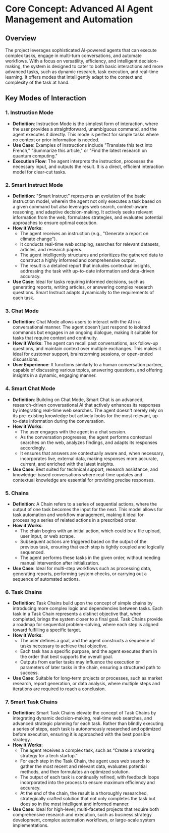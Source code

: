 # Core Concept: Advanced AI Agent Management and Automation

## Overview
The project leverages sophisticated AI-powered agents that can execute complex tasks, engage in multi-turn conversations, and automate workflows. With a focus on versatility, efficiency, and intelligent decision-making, the system is designed to cater to both basic interactions and more advanced tasks, such as dynamic research, task execution, and real-time learning. It offers modes that intelligently adapt to the context and complexity of the task at hand.

## Key Modes of Interaction

### 1. Instruction Mode
- **Definition**: Instruction Mode is the simplest form of interaction, where the user provides a straightforward, unambiguous command, and the agent executes it directly. This mode is perfect for simple tasks where no context or prior information is needed.
- **Use Case**: Examples of instructions include "Translate this text into French," "Summarize this article," or "Find the latest research on quantum computing."
- **Execution Flow**: The agent interprets the instruction, processes the necessary input, and outputs the result. It is a direct, efficient interaction model for clear-cut tasks.

### 2. Smart Instruct Mode
- **Definition**: "Smart Instruct" represents an evolution of the basic instruction model, wherein the agent not only executes a task based on a given command but also leverages web search, context-aware reasoning, and adaptive decision-making. It actively seeks relevant information from the web, formulates strategies, and evaluates potential approaches to ensure optimal execution.
- **How it Works**:
  - The agent receives an instruction (e.g., "Generate a report on climate change").
  - It conducts real-time web scraping, searches for relevant datasets, articles, and research papers.
  - The agent intelligently structures and prioritizes the gathered data to construct a highly informed and comprehensive output.
  - The result is a detailed report that includes contextual insights, addressing the task with up-to-date information and data-driven accuracy.
- **Use Case**: Ideal for tasks requiring informed decisions, such as generating reports, writing articles, or answering complex research questions. Smart Instruct adapts dynamically to the requirements of each task.

### 3. Chat Mode
- **Definition**: Chat Mode allows users to interact with the AI in a conversational manner. The agent doesn’t just respond to isolated commands but engages in an ongoing dialogue, making it suitable for tasks that require context and continuity.
- **How it Works**: The agent can recall past conversations, ask follow-up questions, and maintain context over multiple exchanges. This makes it ideal for customer support, brainstorming sessions, or open-ended discussions.
- **User Experience**: It functions similarly to a human conversation partner, capable of discussing various topics, answering questions, and offering insights in a dynamic, engaging manner.

### 4. Smart Chat Mode
- **Definition**: Building on Chat Mode, Smart Chat is an advanced, research-driven conversational AI that actively enhances its responses by integrating real-time web searches. The agent doesn't merely rely on its pre-existing knowledge but actively looks for the most relevant, up-to-date information during the conversation.
- **How it Works**:
  - The user engages with the agent in a chat session.
  - As the conversation progresses, the agent performs contextual searches on the web, analyzes findings, and adapts its responses accordingly.
  - It ensures that answers are contextually aware and, when necessary, incorporates live, external data, making responses more accurate, current, and enriched with the latest insights.
- **Use Case**: Best suited for technical support, research assistance, and knowledge-based conversations where real-time updates and contextual knowledge are essential for providing precise responses.

### 5. Chains
- **Definition**: A Chain refers to a series of sequential actions, where the output of one task becomes the input for the next. This model allows for task automation and workflow management, making it ideal for processing a series of related actions in a prescribed order.
- **How it Works**:
  - The chain begins with an initial action, which could be a file upload, user input, or web scrape.
  - Subsequent actions are triggered based on the output of the previous task, ensuring that each step is tightly coupled and logically sequenced.
  - The agent performs these tasks in the given order, without needing manual intervention after initialization.
- **Use Case**: Ideal for multi-step workflows such as processing data, generating reports, performing system checks, or carrying out a sequence of automated actions.

### 6. Task Chains
- **Definition**: Task Chains build upon the concept of simple chains by introducing more complex logic and dependencies between tasks. Each task in a Task Chain represents a distinct objective that, when completed, brings the system closer to a final goal. Task Chains provide a roadmap for sequential problem-solving, where each step is aligned toward fulfilling a specific target.
- **How it Works**:
  - The user defines a goal, and the agent constructs a sequence of tasks necessary to achieve that objective.
  - Each task has a specific purpose, and the agent executes them in the order that best supports the overall goal.
  - Outputs from earlier tasks may influence the execution or parameters of later tasks in the chain, ensuring a structured path to success.
- **Use Case**: Suitable for long-term projects or processes, such as market research, report generation, or data analysis, where multiple steps and iterations are required to reach a conclusion.

### 7. Smart Task Chains
- **Definition**: Smart Task Chains elevate the concept of Task Chains by integrating dynamic decision-making, real-time web searches, and advanced strategic planning for each task. Rather than blindly executing a series of steps, each task is autonomously researched and optimized before execution, ensuring it is approached with the best possible strategy.
- **How it Works**:
  - The agent receives a complex task, such as “Create a marketing strategy for a tech startup.”
  - For each step in the Task Chain, the agent uses web search to gather the most recent and relevant data, evaluates potential methods, and then formulates an optimized solution.
  - The output of each task is continually refined, with feedback loops incorporated into the process to ensure maximum efficiency and accuracy.
  - At the end of the chain, the result is a thoroughly researched, strategically crafted solution that not only completes the task but does so in the most intelligent and informed manner.
- **Use Case**: Ideal for high-level, multi-faceted projects that require both comprehensive research and execution, such as business strategy development, complex automation workflows, or large-scale system implementations.

